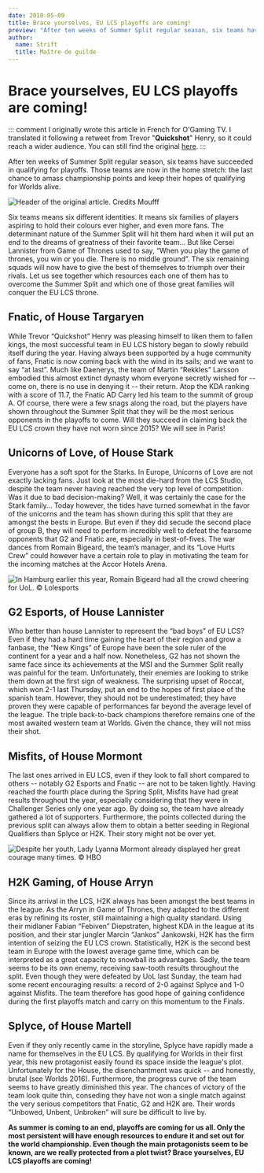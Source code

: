 ```yaml
---
date: 2010-05-09
title: Brace yourselves, EU LCS playoffs are coming!
preview: "After ten weeks of Summer Split regular season, six teams have succeeded in qualifying for playoffs."
author:
  name: Strift
  title: Maître de guilde
---
```


# Brace yourselves, EU LCS playoffs are coming!

::: comment
I originally wrote this article in French for O'Gaming TV. I translated it following a retweet from Trevor "<strong>Quickshot</strong>" Henry, so it could reach a wider audience. You can still find the original [here](http://www.ogaming.tv/news/brace-yourselves-eu-lcs-playoffs-are-coming/10830).
:::

After ten weeks of Summer Split regular season, six teams have succeeded in qualifying for playoffs. Those teams are now in the home stretch: the last chance to amass championship points and keep their hopes of qualifying for Worlds alive.

![Header of the original article. Credits [Moufff](https://twitter.com/kohaGames)](/images/articles/eulcs-2017-got-header.jpg "Header of the original article")

Six teams means six different identities. It means six families of players aspiring to hold their colours ever higher, and even more fans. The determinant nature of the Summer Split will hit them hard when it will put an end to the dreams of greatness of their favorite team… But like Cersei Lannister from Game of Thrones used to say, “When you play the game of thrones, you win or you die. There is no middle ground”. The six remaining squads will now have to give the best of themselves to triumph over their rivals. Let us see together which resources each one of them has to overcome the Summer Split and which one of those great families will conquer the EU LCS throne.

## Fnatic, of House Targaryen

While Trevor “Quickshot” Henry was pleasing himself to liken them to fallen kings, the most successful team in EU LCS history began to slowly rebuild itself during the year. Having always been supported by a huge community of fans, Fnatic is now coming back with the wind in its sails; and we want to say “at last”. Much like Daenerys, the team of Martin “Rekkles” Larsson embodied this almost extinct dynasty whom everyone secretly wished for -- come on, there is no use in denying it -- their return. Atop the KDA ranking with a score of 11.7, the Fnatic AD Carry led his team to the summit of group A. Of course, there were a few snags along the road, but the players have shown throughout the Summer Split that they will be the most serious opponents in the playoffs to come. Will they succeed in claiming back the EU LCS crown they have not worn since 2015? We will see in Paris!

## Unicorns of Love, of House Stark

Everyone has a soft spot for the Starks. In Europe, Unicorns of Love are not exactly lacking fans. Just look at the most die-hard from the LCS Studio, despite the team never having reached the very top level of competition. Was it due to bad decision-making? Well, it was certainly the case for the Stark family… Today however, the tides have turned somewhat in the favor of the unicorns and the team has shown during this split that they are amongst the bests in Europe. But even if they did secude the second place of group B, they will need to perform incredibly well to defeat the fearsome opponents that G2 and Fnatic are, especially in best-of-fives. The war dances from Romain Bigeard, the team’s manager, and its “Love Hurts Crew” could however have a certain role to play in motivating the team for the incoming matches at the Accor Hotels Arena.

![In Hamburg earlier this year, Romain Bigeard had all the crowd cheering for UoL. © Lolesports](/images/articles/eulcs-2017-uol-romain-flag.jpg "Romain Bigeard, waving the Unicorns of Love flag")

## G2 Esports, of House Lannister

Who better than house Lannister to represent the “bad boys” of EU LCS? Even if they had a hard time gaining the heart of their region and grow a fanbase, the “New Kings” of Europe have been the sole ruler of the continent for a year and a half now. Nonetheless, G2 has not shown the same face since its achievements at the MSI and the Summer Split really was painful for the team. Unfortunately, their enemies are looking to strike them down at the first sign of weakness. The surprising upset of Roccat, which won 2-1 last Thursday, put an end to the hopes of first place of the spanish team. However, they should not be underestimated; they have proven they were capable of performances far beyond the average level of the league. The triple back-to-back champions therefore remains one of the most awaited western team at Worlds. Given the chance, they will not miss their shot.</p>

## Misfits, of House Mormont

The last ones arrived in EU LCS, even if they look to fall short compared to others -- notably G2 Esports and Fnatic -- are not to be taken lightly. Having reached the fourth place during the Spring Split, Misfits have had great results throughout the year, especially considering that they were in Challenger Series only one year ago. By doing so, the team have already gathered a lot of supporters. Furthermore, the points collected during the previous split can always allow them to obtain a better seeding in Regional Qualifiers than Splyce or H2K. Their story might not be over yet.

![Despite her youth, Lady Lyanna Mormont already displayed her great courage many times. © HBO](/images/articles/eulcs-2017-lyanna-mormont.jpg)

## H2K Gaming, of House Arryn

Since its arrival in the LCS, H2K always has been amongst the best teams in the league. As the Arryn in Game of Thrones, they adapted to the different eras by refining its roster, still maintaining a high quality standard. Using their midlaner Fabian “Febiven” Diepstraten, highest KDA in the league at its position, and their star jungler Marcin “Jankos” Jankowski, H2K has the firm intention of seizing the EU LCS crown. Statistically, H2K is the second best team in Europe with the lowest average game time, which can be interpreted as a great capacity to snowball its advantages. Sadly, the team seems to be its own enemy, receiving saw-tooth results throughout the split. Even though they were defeated by UoL last Sunday, the team had some recent encouraging results: a record of 2-0 against Splyce and 1-0 against Misfits. The team therefore has good hope of gaining confidence during the first playoffs match and carry on this momentum to the Finals.

## Splyce, of House Martell

Even if they only recently came in the storyline, Splyce have rapidly made a name for themselves in the EU LCS. By qualifying for Worlds in their first year, this new protagonist easily found its space inside the league's plot. Unfortunately for the House, the disenchantment was quick -- and honestly, brutal (see Worlds 2016). Furthermore, the progress curve of the team seems to have greatly diminished this year. The chances of victory of the team look quite thin, conseding they have not won a single match against the very serious competitors that Fnatic, G2 and H2K are. Their words “Unbowed, Unbent, Unbroken” will sure be difficult to live by.

**As summer is coming to an end, playoffs are coming for us all. Only the most persistent will have enough resources to endure it and set out for the world championship. Even though the main protagonists seem to be known, are we really protected from a plot twist? Brace yourselves, EU LCS playoffs are coming!**
